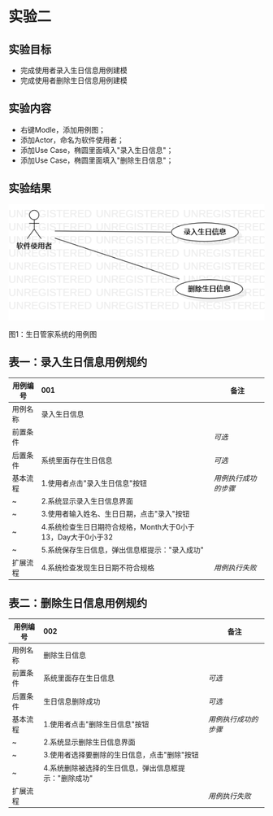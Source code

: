 # 实验二

## 实验目标
- 完成使用者录入生日信息用例建模
- 完成使用者删除生日信息用例建模

## 实验内容
- 右键Modle，添加用例图；
- 添加Actor，命名为软件使用者；
- 添加Use Case，椭圆里面填入"录入生日信息"；
- 添加Use Case，椭圆里面填入"删除生日信息"；

## 实验结果

![实验二](./text2.png)

图1：生日管家系统的用例图

## 表一：录入生日信息用例规约

用例编号  | 001 | 备注  
-|:-|-  
用例名称  | 录入生日信息  |  
前置条件  |   | *可选* 
后置条件  | 系统里面存在生日信息  | *可选*   
基本流程  | 1.使用者点击"录入生日信息"按钮  |*用例执行成功的步骤*    
~| 2.系统显示录入生日信息界面  |   
~| 3.使用者输入姓名、生日日期，点击"录入"按钮   |   
~| 4.系统检查生日日期符合规格，Month大于0小于13，Day大于0小于32   |   
~| 5.系统保存生日信息，弹出信息框提示："录入成功"   |  
扩展流程  | 4.系统检查发现生日日期不符合规格   |*用例执行失败*    


## 表二：删除生日信息用例规约

用例编号  | 002 | 备注  
-|:-|-  
用例名称  | 删除生日信息  |    
前置条件  | 系统里面存在生日信息   | *可选* 
后置条件  |  生日信息删除成功  | *可选*   
基本流程  | 1.使用者点击"删除生日信息"按钮  |*用例执行成功的步骤*    
~| 2.系统显示删除生日信息界面  |   
~| 3.使用者选择要删除的生日信息，点击"删除"按钮   |   
~| 4.系统删除被选择的生日信息，弹出信息框提示："删除成功"   |   
扩展流程  |   |*用例执行失败*   

